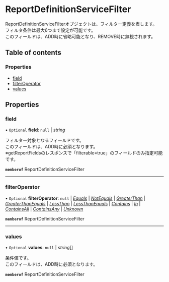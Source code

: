 # ReportDefinitionServiceFilter


<div lang=\"ja\"> ReportDefinitionServiceFilterオブジェクトは、フィルター定義を表します。<br> フィルタ条件は最大6つまで設定が可能です。<br> このフィールドは、ADD時に省略可能となり、REMOVE時に無視されます。 </div> 

## Table of contents

### Properties

- [field](reportdefinitionservicefilter.md#field)
- [filterOperator](reportdefinitionservicefilter.md#filteroperator)
- [values](reportdefinitionservicefilter.md#values)

## Properties

### field

• `Optional` **field**: ``null`` \| *string*

<div lang=\"ja\"> フィルター対象となるフィールドです。<br> このフィールドは、ADD時に必須となります。<br> ※getReportFieldsのレスポンスで「filterable=true」のフィールドのみ指定可能です。 </div> 

**`memberof`** ReportDefinitionServiceFilter

___

### filterOperator

• `Optional` **filterOperator**: ``null`` \| [*Equals*](./enums/reportdefinitionservicefilteroperator.md#equals) \| [*NotEquals*](./enums/reportdefinitionservicefilteroperator.md#notequals) \| [*GreaterThan*](./enums/reportdefinitionservicefilteroperator.md#greaterthan) \| [*GreaterThanEquals*](./enums/reportdefinitionservicefilteroperator.md#greaterthanequals) \| [*LessThan*](./enums/reportdefinitionservicefilteroperator.md#lessthan) \| [*LessThanEquals*](./enums/reportdefinitionservicefilteroperator.md#lessthanequals) \| [*Contains*](./enums/reportdefinitionservicefilteroperator.md#contains) \| [*In*](./enums/reportdefinitionservicefilteroperator.md#in) \| [*ContainsAll*](./enums/reportdefinitionservicefilteroperator.md#containsall) \| [*ContainsAny*](./enums/reportdefinitionservicefilteroperator.md#containsany) \| [*Unknown*](./enums/reportdefinitionservicefilteroperator.md#unknown)

**`memberof`** ReportDefinitionServiceFilter

___

### values

• `Optional` **values**: ``null`` \| *string*[]

<div lang=\"ja\"> 条件値です。<br> このフィールドは、ADD時に必須となります。 </div> 

**`memberof`** ReportDefinitionServiceFilter

